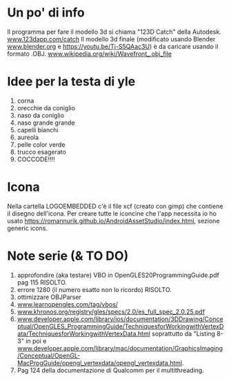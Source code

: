 # Un po' di info #
Il programma per fare il modello 3d si chiama "123D Catch" della Autodesk.
www.123dapp.com/catch
Il modello 3d finale (modificato usando Blender www.blender.org e https://youtu.be/Tj-S5QAac3U) è da caricare usando il formato .OBJ.
www.wikipedia.org/wiki/Wavefront_.obj_file

# Idee per la testa di yle #
1.  corna
2. orecchie da coniglio
3. naso da coniglio
4. naso grande grande
5. capelli bianchi
6. aureola
7. pelle color verde
8. trucco esagerato
9. COCCODE!!!!

# Icona #
Nella cartella LOGOEMBEDDED c'è il file xcf (creato con gimp) che contiene il disegno dell'icona.
Per creare tutte le iconcine che l'app necessita io ho usato https://romannurik.github.io/AndroidAssetStudio/index.html, sezione generic icons.

# Note serie (& TO DO) #
1. approfondire (aka testare) VBO in OpenGLES20ProgrammingGuide.pdf pag 115 RISOLTO.
2. errore 1280 (il numero esatto non lo ricordo) RISOLTO.
3. ottimizzare OBJParser
4. www.learnopengles.com/tag/vbos/
5. www.khronos.org/registry/gles/specs/2.0/es_full_spec_2.0.25.pdf
6. www.developer.apple.com/library/ios/documentation/3DDrawing/Conceptual/OpenGLES_ProgrammingGuide/TechniquesforWorkingwithVertexData/TechniquesforWorkingwithVertexData.html soprattutto da "Listing 8-3" in poi e www.developer.apple.com/library/mac/documentation/GraphicsImaging/Conceptual/OpenGL-MacProgGuide/opengl_vertexdata/opengl_vertexdata.html.
7. Pag 124 della documentazione di Qualcomm per il multithreading.